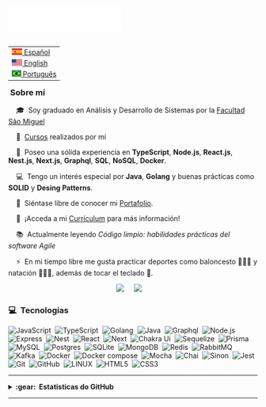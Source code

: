 <img src="images/svg/header_es.svg"></img>

<table align="right">
 <tr><td><a href="README_es.md"><img src="images/es-flag.png" height="13"> Español</a></td></tr>
 <tr><td><a href="README_us.md"><img src="images/us-flag.png" height="13"> English</a></td></tr>
 <tr><td><a href="README.md"><img src="images/br-flag.png" height="13"> Português</a></td></tr>
</table>

### &nbsp;Sobre mí

&nbsp;&nbsp;&nbsp; 🎓 &nbsp;Soy graduado en Análisis y Desarrollo de Sistemas por la <a href="https://www.unisaomiguel.edu.br/ead/analise-e-desenvolvimento-de-sistemas/">Facultad São Miguel</a></p>

&nbsp;&nbsp;&nbsp; 📑 &nbsp;<a href="https://v2.credential.net/profile/tiagoemanueldonascimento981866/wallet#gs.belygj">Cursos</a> realizados por mí</p>

&nbsp;&nbsp;&nbsp; 🔭 &nbsp;Poseo una sólida experiencia en **TypeScript**, **Node.js**, **React.js**, **Nest.js**, **Next.js**, **Graphql**, **SQL**, **NoSQL**, **Docker**.

&nbsp;&nbsp;&nbsp; 💻 &nbsp;Tengo un interés especial por **Java**, **Golang** y buenas prácticas como **SOLID** y **Desing Patterns**.

&nbsp;&nbsp;&nbsp; 🎯 &nbsp;Siéntase libre de conocer mi <a href="https://tiago-portifolio.vercel.app" target="_blank">Portafolio</a>.</p>

&nbsp;&nbsp;&nbsp; 📝 &nbsp;¡Acceda a mi <a href="https://gitconnected.com/tiagoemanuel8/resume" target="_blank">Currículum</a> para más información!

&nbsp;&nbsp;&nbsp; 📚 &nbsp;Actualmente leyendo *Código limpio: habilidades prácticas del software Agile*

&nbsp;&nbsp;&nbsp; ⚡ &nbsp;En mi tiempo libre me gusta practicar deportes como baloncesto ⛹🏽‍♂️ y natación 🏊🏽‍♂️, además de tocar el teclado 🎹.

<p align="center">
  <a href="mailto:tiago.emanuel.n@gmail.com?subject=Olá%20Tiago%20Emanuel"><img src="https://img.shields.io/badge/gmail-%23D14836.svg?&style=for-the-badge&logo=gmail&logoColor=white" /></a>&nbsp;&nbsp;&nbsp;&nbsp;
  <a href="https://www.linkedin.com/in/tiago-emanuel/"><img src="https://img.shields.io/badge/linkedin-%230077B5.svg?&style=for-the-badge&logo=linkedin&logoColor=white" /></a>&nbsp;&nbsp;&nbsp;&nbsp;
</p>

### :computer: &nbsp;Tecnologías
 ![JavaScript](https://img.shields.io/badge/Javascript-323330.svg?&style=flat&logo=javascript&logoColor=%23F7DF1E)&nbsp;
 ![TypeScript](https://img.shields.io/badge/TypeScript-3178C6.svg?&style=flat&logo=typescript&logoColor=white)&nbsp;
 ![Golang](https://img.shields.io/badge/Go-00ADD8.svg?&style=flat&logo=go&logoColor=white)&nbsp;
 ![Java](https://img.shields.io/badge/Java-007396?style=flat&logo=java&logoColor=white)&nbsp;
 ![Graphql](https://img.shields.io/badge/GraphQL-E10098?style=flat&logo=graphql&logoColor=white)&nbsp;
 ![Node.js](https://img.shields.io/badge/Node.js-339933.svg?&style=flat&logo=node.js&logoColor=white)&nbsp;
 ![Express](https://img.shields.io/badge/Express-000000.svg?&style=flat&logo=express&logoColor=white)&nbsp;
 ![Nest](https://img.shields.io/badge/Nest.js-E0234E?style=flat&logo=nestjs&logoColor=white)&nbsp;
 ![React](https://img.shields.io/badge/React-61DAFB?style=flat&logo=react&logoColor=white)&nbsp;
 ![Next](https://img.shields.io/badge/Next.js-000000?style=flat&logo=next.js&logoColor=white)&nbsp;
 ![Chakra Ui](https://img.shields.io/badge/Chakra_UI-319795?style=flat&logo=chakra-ui&logoColor=white)&nbsp;
 ![Sequelize](https://img.shields.io/badge/Sequelize-52B0E7.svg?&style=flat&logo=sequelize&logoColor=white)&nbsp;
 ![Prisma](https://img.shields.io/badge/Prisma-2D3748?style=flat&logo=prisma&logoColor=white)&nbsp;
 ![MySQL](https://img.shields.io/badge/MySQL-4479A1.svg?&style=flat&logo=mysql&logoColor=white)&nbsp;
 ![Postgres](https://img.shields.io/badge/PostgreSQL-336791?style=flat&logo=postgresql&logoColor=white)&nbsp;
 ![SQLite](https://img.shields.io/badge/SQLite-003B57?style=flat&logo=sqlite&logoColor=white)&nbsp;
 ![MongoDB](https://img.shields.io/badge/MongoDB-47A248?style=flat&logo=mongodb&logoColor=white)&nbsp;
 ![Redis](https://img.shields.io/badge/Redis-DC382D?style=flat&logo=redis&logoColor=white)&nbsp;
 ![RabbitMQ](https://img.shields.io/badge/RabbitMQ-FF6600?style=flat&logo=rabbitmq&logoColor=white)&nbsp;
 ![Kafka](https://img.shields.io/badge/Apache_Kafka-231F20?style=flat&logo=apache-kafka&logoColor=white)&nbsp;
 ![Docker](https://img.shields.io/badge/Docker-2496ED.svg?&style=flat&logo=docker&logoColor=white)&nbsp;
 ![Docker compose](https://img.shields.io/badge/Docker%20Compose-2496ED.svg?&style=flat&logo=docker&logoColor=white)&nbsp;
 ![Mocha](https://img.shields.io/badge/Mocha-8D6748.svg?&style=flat&logo=mocha&logoColor=white)&nbsp;
 ![Chai](https://img.shields.io/badge/Chai-A30701.svg?&style=flat&logo=chai&logoColor=white)&nbsp;
 ![Sinon](https://img.shields.io/badge/Sinon-995F44.svg?&style=flat&logo=sinon&logoColor=white)&nbsp;
 ![Jest](https://img.shields.io/badge/Jest-C21325.svg?&style=flat&logo=jest&logoColor=white)&nbsp;
 ![Git](https://img.shields.io/badge/GIT-%23F05033.svg?&style=flat&logo=git&logoColor=white)&nbsp;
 ![GitHub](https://img.shields.io/badge/GITHUB-%23121011.svg?&style=flat&logo=github&logoColor=white)&nbsp;
 ![LINUX](https://img.shields.io/badge/LINUX-FCC624?style=flat-square&logo=linux&logoColor=black)&nbsp;
 ![HTML5](https://img.shields.io/badge/HTML5-E34F26.svg?&style=flat&logo=html5&logoColor=white)&nbsp;
 ![CSS3](https://img.shields.io/badge/CSS3-%231572B6.svg?&style=flat&logo=css3&logoColor=white)&nbsp;

<hr/>


<details>
  <summary><b>:gear: &nbsp;Estatisticas do GitHub</b></summary>
  <br/>
    <p align="center">
        <img height="137px" src="https://github-readme-streak-stats.herokuapp.com/?user=TiagoEmanuel8&hide_border=true&theme=tokyonight" />
    </p>
    <p align="center">
        <img height="137px" src="https://github-readme-stats.vercel.app/api?username=TiagoEmanuel8&hide_title=true&hide_border=true&show_icons=true&include_all_commits=true&count_private=true&line_height=21&theme=tokyonight" /> <img height="137px" src="https://github-readme-stats.vercel.app/api/top-langs/?username=TiagoEmanuel8&exclude_repo=awesome-Profile-README-templates,species-Api,trybe-exercises,trivia,starwars-Planets,easy-sac,sac-easy-chat,nbb-presentation,nodejs-concepts,github-readme-stats,trybewallet,recipes-app,exercise-sequelize-associations,tiago.portifolio,cookmaster,sac-easy-chat,species-Api,Awesome-Profile-README-templates,alurakut&layout=compact&langs_count=8&theme=tokyonight" />
    </p>
</details>

<hr/>
<br/>

